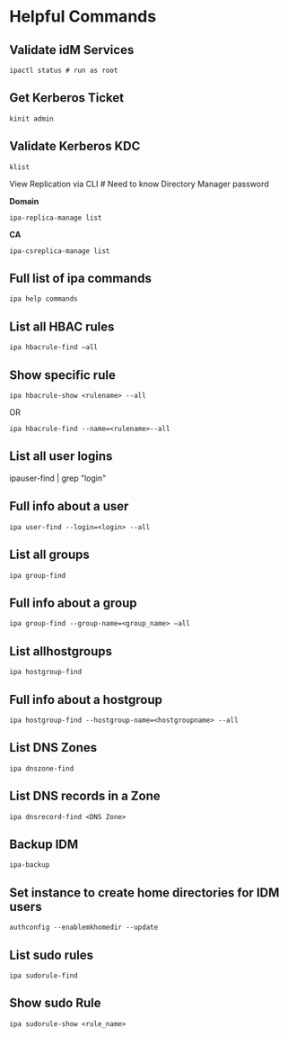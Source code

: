 # Helpful Commands

## Validate idM Services

`ipactl status # run as root`

## Get Kerberos Ticket

`kinit admin`

## Validate Kerberos KDC

`klist`

View Replication via CLI \# Need to know Directory Manager password

**Domain**

`ipa-replica-manage list`

**CA**

`ipa-csreplica-manage list`

## Full list of ipa commands

`ipa help commands`

## List all HBAC rules

`ipa hbacrule-find –all`

## Show specific rule

`ipa hbacrule-show <rulename> --all`

OR

`ipa hbacrule-find --name=<rulename>--all`

## List all user logins

ipauser-find \| grep "login"

## Full info about a user

`ipa user-find --login=<login> --all`

## List all groups

`ipa group-find`

## Full info about a group

`ipa group-find --group-name=<group_name> –all`

## List allhostgroups

`ipa hostgroup-find`

## Full info about a hostgroup

`ipa hostgroup-find --hostgroup-name=<hostgroupname> --all`

## List DNS Zones

`ipa dnszone-find`

## List DNS records in a Zone

`ipa dnsrecord-find <DNS Zone>`

## Backup IDM

`ipa-backup`

## Set instance to create home directories for IDM users

`authconfig --enablemkhomedir --update`

## List sudo rules

`ipa sudorule-find`

## Show sudo Rule

`ipa sudorule-show <rule_name>`

